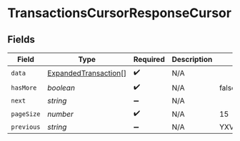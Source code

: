 # TransactionsCursorResponseCursor


## Fields

| Field                                                               | Type                                                                | Required                                                            | Description                                                         | Example                                                             |
| ------------------------------------------------------------------- | ------------------------------------------------------------------- | ------------------------------------------------------------------- | ------------------------------------------------------------------- | ------------------------------------------------------------------- |
| `data`                                                              | [ExpandedTransaction](../../models/shared/expandedtransaction.md)[] | :heavy_check_mark:                                                  | N/A                                                                 |                                                                     |
| `hasMore`                                                           | *boolean*                                                           | :heavy_check_mark:                                                  | N/A                                                                 | false                                                               |
| `next`                                                              | *string*                                                            | :heavy_minus_sign:                                                  | N/A                                                                 |                                                                     |
| `pageSize`                                                          | *number*                                                            | :heavy_check_mark:                                                  | N/A                                                                 | 15                                                                  |
| `previous`                                                          | *string*                                                            | :heavy_minus_sign:                                                  | N/A                                                                 | YXVsdCBhbmQgYSBtYXhpbXVtIG1heF9yZXN1bHRzLol=                        |